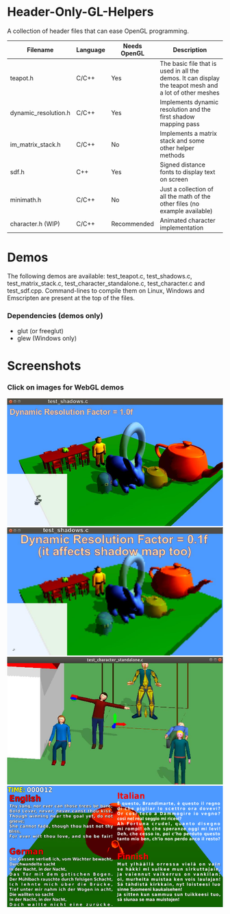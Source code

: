# Header-Only-GL-Helpers
A collection of header files that can ease OpenGL programming.

Filename             | Language | Needs OpenGL | Description
---------------------|----------|--------------|-----------------------------------------------------------------
teapot.h             |   C/C++  |      Yes     | The basic file that is used in all the demos. It can display the teapot mesh and a lot of other meshes
dynamic_resolution.h |   C/C++  |      Yes     | Implements dynamic resolution and the first shadow mapping pass 
im_matrix_stack.h    |   C/C++  |      No      | Implements a matrix stack and some other helper methods
sdf.h                |   C++    |      Yes     | Signed distance fonts to display text on screen
minimath.h           |   C/C++  |      No      | Just a collection of all the math of the other files (no example available)  
character.h  (WIP)   |   C/C++  |  Recommended | Animated character implementation     

# Demos
The following demos are available: test_teapot.c, test_shadows.c, test_matrix_stack.c, test_character_standalone.c, test_character.c and test_sdf.cpp.
Command-lines to compile them on Linux, Windows and Emscripten are present at the top of the files.

### Dependencies (demos only)
* glut (or freeglut)
* glew (Windows only)

# Screenshots
### Click on images for WebGL demos
<a href="https://flix01.github.io/emscripten/Header-Only-GL-Helpers/test_shadows.html" target="_blank"><img src="./Screenshots/test_shadows.jpg"></a>
<a href="https://flix01.github.io/emscripten/Header-Only-GL-Helpers/test_shadows.html" target="_blank"><img src="./Screenshots/test_shadows_dr.jpg"></a>
<a href="https://flix01.github.io/emscripten/Header-Only-GL-Helpers/test_character.html" target="_blank"><img src="./Screenshots/test_character_standalone.jpg"></a>
<a href="https://flix01.github.io/emscripten/Header-Only-GL-Helpers/test_sdf.html" target="_blank"><img src="./Screenshots/test_sdf.gif"></a>
